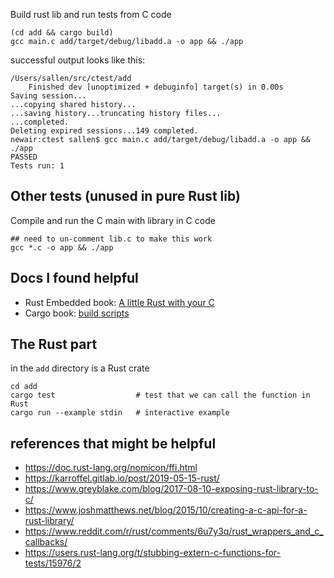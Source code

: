 

Build rust lib and run tests from C code
```
(cd add && cargo build)
gcc main.c add/target/debug/libadd.a -o app && ./app
```

successful output looks like this:
```
/Users/sallen/src/ctest/add
    Finished dev [unoptimized + debuginfo] target(s) in 0.00s
Saving session...
...copying shared history...
...saving history...truncating history files...
...completed.
Deleting expired sessions...149 completed.
newair:ctest sallen$ gcc main.c add/target/debug/libadd.a -o app && ./app
PASSED
Tests run: 1
```

## Other tests (unused in pure Rust lib)
Compile and run the C main with library in C code 
```
## need to un-comment lib.c to make this work
gcc *.c -o app && ./app
```


## Docs I found helpful

* Rust Embedded book: [A little Rust with your C](https://rust-embedded.github.io/book/interoperability/rust-with-c.html)
* Cargo book: [build scripts](https://doc.rust-lang.org/cargo/reference/build-scripts.html)

## The Rust part

in the `add` directory is a Rust crate

```
cd add
cargo test                  # test that we can call the function in Rust
cargo run --example stdin   # interactive example
```


## references that might be helpful

* https://doc.rust-lang.org/nomicon/ffi.html
* https://karroffel.gitlab.io/post/2019-05-15-rust/
* https://www.greyblake.com/blog/2017-08-10-exposing-rust-library-to-c/
* https://www.joshmatthews.net/blog/2015/10/creating-a-c-api-for-a-rust-library/
* https://www.reddit.com/r/rust/comments/6u7y3q/rust_wrappers_and_c_callbacks/
* https://users.rust-lang.org/t/stubbing-extern-c-functions-for-tests/15976/2
